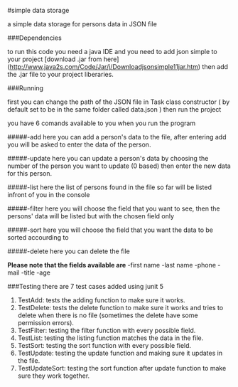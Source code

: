 #simple data storage

a simple data storage for persons data in JSON file

###Dependencies

to run this code you need a java IDE and you need to add json simple to your project [download .jar from here] (http://www.java2s.com/Code/Jar/j/Downloadjsonsimple11jar.htm) then add the .jar file to your project liberaries.

###Running

first you can change the path of the JSON file in Task class constructor ( by default set to be in the same folder called data.json ) then run the project

you have 6 comands available to you when you run the program

#####-add 
here you can add a person's data to the file, after entering add you will be asked to enter the data of the person.

#####-update
here you can update a person's data by choosing the number of the person you want to update (0 based) then enter the new data for this person.

#####-list
here the list of persons found in the file so far will be listed infront of you in the console

#####-filter
here you will choose the field that you want to see, then the persons' data will be listed but with the chosen field only

#####-sort
here you will choose the field that you want the data to be sorted accourding to

#####-delete
here you can delete the file

**Please note that the fields available are**
-first name
-last name
-phone
-mail
-title
-age

###Testing
there are 7 test cases added using junit 5

1. TestAdd: tests the adding function to make sure it works.
2. TestDelete: tests the delete function to make sure it works and tries to delete when there is no file (sometimes the delete have some permission errors).
3. TestFilter: testing the filter function with every possible field.
4. TestList: testing the listing function matches the data in the file.
5. TestSort: testing the sort function with every possible field.
6. TestUpdate: testing the update function and making sure it updates in the file.
7. TestUpdateSort: testing the sort function after update function to make sure they work together.
